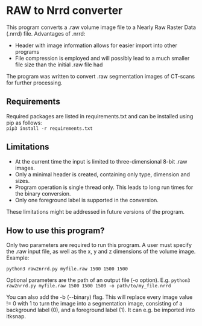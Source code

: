 # RAW to Nrrd converter
This program converts a .raw volume image file to a Nearly Raw Raster Data (.nrrd) file.
Advantages of .nrrd:
- Header with image information allows for easier import into other programs
- File compression is employed and will possibly lead to a much smaller file size than the initial .raw file had

The program was written to convert .raw segmentation images of CT-scans for further processing.

## Requirements
Required packages are listed in requirements.txt and can be installed using pip as follows:\
`pip3 install -r requirements.txt`

## Limitations
- At the current time the input is limited to three-dimensional 8-bit .raw images.
- Only a minimal header is created, containing only type, dimension and sizes.
- Program operation is single thread only. This leads to long run times for the binary conversion.
- Only one foreground label is supported in the  conversion.

These limitations might be addressed in future versions of the program.

## How to use this program?
Only two parameters are required to run this program.
A user must specify the .raw input file, as well as the x, y and z dimensions of the volume image. Example:

`python3 raw2nrrd.py myfile.raw 1500 1500 1500`

Optional parameters are the path of an output file (-o option). E.g. `python3 raw2nrrd.py myfile.raw 1500 1500 1500 -o path/to/my_file.nrrd` 

You can also add the -b (--binary) flag. This will replace every image value != 0 with 1 to turn the image into a segmentation image, consisting of a background label (0), and a foreground label (1). It can e.g. be imported into itksnap.

